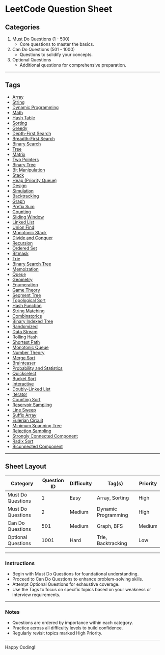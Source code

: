 # LeetCode Question Sheet

## Categories
1. []()Must Do Questions (1 - 500)[]()  
   - Core questions to master the basics.
2. []()Can Do Questions (501 - 1000)[]()  
   - Questions to solidify your concepts.
3. []()Optional Questions[]()  
   - Additional questions for comprehensive preparation.
---

## Tags
- [Array]()
- [String]()
- [Dynamic Programming]()
- [Math]()
- [Hash Table]()
- [Sorting]()
- [Greedy]()
- [Depth-First Search]()
- [Breadth-First Search]()
- [Binary Search]()
- [Tree]()
- [Matrix]()
- [Two Pointers]()
- [Binary Tree]()
- [Bit Manipulation]()
- [Stack]()
- [Heap (Priority Queue)]()
- [Design]()
- [Simulation]()
- [Backtracking]()
- [Graph]()
- [Prefix Sum]()
- [Counting]()
- [Sliding Window]()
- [Linked List]()
- [Union Find]()
- [Monotonic Stack]()
- [Divide and Conquer]()
- [Recursion]()
- [Ordered Set]()
- [Bitmask]()
- [Trie]()
- [Binary Search Tree]()
- [Memoization]()
- [Queue]()
- [Geometry]()
- [Enumeration]()
- [Game Theory]()
- [Segment Tree]()
- [Topological Sort]()
- [Hash Function]()
- [String Matching]()
- [Combinatorics]()
- [Binary Indexed Tree]()
- [Randomized]()
- [Data Stream]()
- [Rolling Hash]()
- [Shortest Path]()
- [Monotonic Queue]()
- [Number Theory]()
- [Merge Sort]()
- [Brainteaser]()
- [Probability and Statistics]()
- [Quickselect]()
- [Bucket Sort]()
- [Interactive]()
- [Doubly-Linked List]()
- [Iterator]()
- [Counting Sort]()
- [Reservoir Sampling]()
- [Line Sweep]()
- [Suffix Array]()
- [Eulerian Circuit]()
- [Minimum Spanning Tree]()
- [Rejection Sampling]()
- [Strongly Connected Component]()
- [Radix Sort]()
- [Biconnected Component]()

---

## Sheet Layout
| **Category**         | []()Question ID[]() | []()Difficulty[]() | []()Tag(s)[]()            | []()Priority[]()       |
|-----------------------|-----------------|----------------|-----------------------|--------------------|
| Must Do Questions     | 1               | Easy           | Array, Sorting        | High               |
| Must Do Questions     | 2               | Medium         | Dynamic Programming   | High               |
| Can Do Questions      | 501             | Medium         | Graph, BFS            | Medium             |
| Optional Questions    | 1001            | Hard           | Trie, Backtracking    | Low                |

---

### Instructions
- Begin with []()Must Do Questions[]() for foundational understanding.  
- Proceed to []()Can Do Questions[]() to enhance problem-solving skills.  
- Attempt []()Optional Questions[]() for exhaustive coverage.  
- Use the []()Tags[]() to focus on specific topics based on your weakness or interview requirements.

---

### Notes
- Questions are ordered by importance within each category.  
- Practice across all []()difficulty levels[]() to build confidence.  
- Regularly revisit topics marked []()High Priority[]().

---

Happy Coding!
